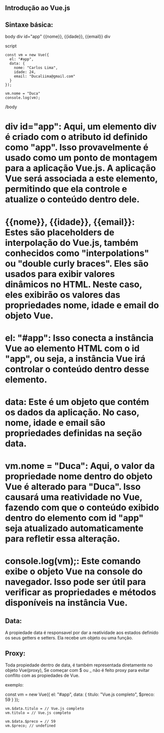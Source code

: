 ## Introdução ao Vue.js

## Sintaxe básica:

body
div id="app"
{{nome}}, {{idade}}, {{email}}
div

script

    const vm = new Vue({
      el: "#app",
      data: {
        nome: "Carlos Lima",
        idade: 24,
        email: "Ducaliima@gmail.com"
      }
    });

    vm.nome = "Duca"
    console.log(vm);

/body

# div id="app": Aqui, um elemento div é criado com o atributo id definido como "app". Isso provavelmente é usado como um ponto de montagem para a aplicação Vue.js. A aplicação Vue será associada a este elemento, permitindo que ela controle e atualize o conteúdo dentro dele.

# {{nome}}, {{idade}}, {{email}}: Estes são placeholders de interpolação do Vue.js, também conhecidos como "interpolations" ou "double curly braces". Eles são usados para exibir valores dinâmicos no HTML. Neste caso, eles exibirão os valores das propriedades nome, idade e email do objeto Vue.

# el: "#app": Isso conecta a instância Vue ao elemento HTML com o id "app", ou seja, a instância Vue irá controlar o conteúdo dentro desse elemento.

# data: Este é um objeto que contém os dados da aplicação. No caso, nome, idade e email são propriedades definidas na seção data.

# vm.nome = "Duca": Aqui, o valor da propriedade nome dentro do objeto Vue é alterado para "Duca". Isso causará uma reatividade no Vue, fazendo com que o conteúdo exibido dentro do elemento com id "app" seja atualizado automaticamente para refletir essa alteração.

# console.log(vm);: Este comando exibe o objeto Vue na console do navegador. Isso pode ser útil para verificar as propriedades e métodos disponíveis na instância Vue.

## Data:

A propiedade data é responsavel por dar a reatividade aos estados definido os seus getters e setters. Ela recebe um objeto ou uma função.

## Proxy:

Toda propiedade dentro de data, é também representada diretamente no objeto Vue(proxy), Se começar com $ ou \_ não é feito proxy para evitar conflito com as propiedades de Vue.

exemplo:

const vm = new Vue({
el: "#app",
data: {
titulo: "Vue.js completo",
$preco: 59
}
});

    vm.$data.titulo = // Vue.js completo
    vm.titulo = // Vue.js completo

    vm.$data.$preco = // 59
    vm.$preco; // undefined
